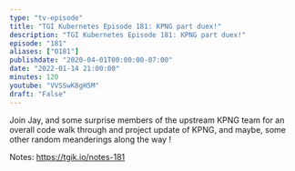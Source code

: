 ```yaml
---
type: "tv-episode"
title: "TGI Kubernetes Episode 181: KPNG part duex!"
description: "TGI Kubernetes Episode 181: KPNG part duex!"
episode: "181"
aliases: ["0181"]
publishdate: "2020-04-01T00:00:00-07:00"
date: "2022-01-14 21:00:00"
minutes: 120
youtube: "VVSSwK8gH5M"
draft: "False"
---
```


Join Jay, and some surprise members of the upstream KPNG team for an overall code walk through and project update of KPNG, and maybe, some other random meanderings along the way !

Notes: https://tgik.io/notes-181